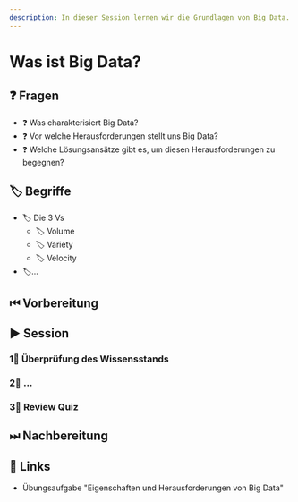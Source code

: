 ```yaml
---
description: In dieser Session lernen wir die Grundlagen von Big Data.
---
```


# Was ist Big Data?

## ❓ Fragen

* ❓ Was charakterisiert Big Data?
* ❓ Vor welche Herausforderungen stellt uns Big Data?
* ❓ Welche Lösungsansätze gibt es, um diesen Herausforderungen zu begegnen?

## 🏷 Begriffe

* 🏷 Die 3 Vs
  * 🏷 ​Volume
  * 🏷 Variety
  * 🏷 Velocity
* 🏷...

## ⏮ Vorbereitung

## ▶ Session

### 1⃣ Überprüfung des Wissensstands

### 2⃣ ...

### 3⃣ Review Quiz

## ⏭ Nachbereitung

## 🔗 Links

* Übungsaufgabe "Eigenschaften und Herausforderungen von Big Data"

